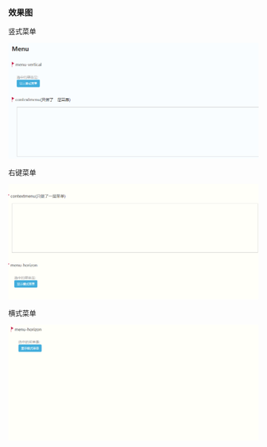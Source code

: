 ### 效果图


竖式菜单

<img src="./vertical.gif">

右键菜单

<img src="./contextMenu.gif">

横式菜单

<img src="./horizon.gif">